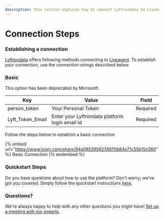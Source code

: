 ```yaml
---
description: This section explains how to connect Lyftrondata to Liveagent.
---
```


# Connection Steps

### Establishing a connection

[Lyftrondata](https://www.lyftrondata.com) offers following methods connecting to [Liveagent](https://www.lyftrondata.com/integration/commerce-analytics/liveagent/). To establish your connection, use the connection strings described below.

### Basic

This option has been deprecated by Microsoft.

| Key                | Value                                          | Field    |
| ------------------ | ---------------------------------------------- | -------- |
| person\_token      | Your Personal Token                            | Required |
| Lyft\_Token\_Email | Enter your Lyftrondata platform login email id | Required |

Follow the steps below to establish a basic connection

{% embed url="https://www.loom.com/share/94a0953956274970b84e71c55b15c060" %}
Basic Connection
{% endembed %}

### Quickstart Steps

Do you have questions about how to use the platform? Don't worry; we've got you covered. Simply follow the quickstart instructions [here](README.md).

### Questions? <a href="#questions" id="questions"></a>

We're always happy to help with any other questions you might have! [Set up a meeting with our experts](https://www.lyftrondata.com/book-a-meeting/).
